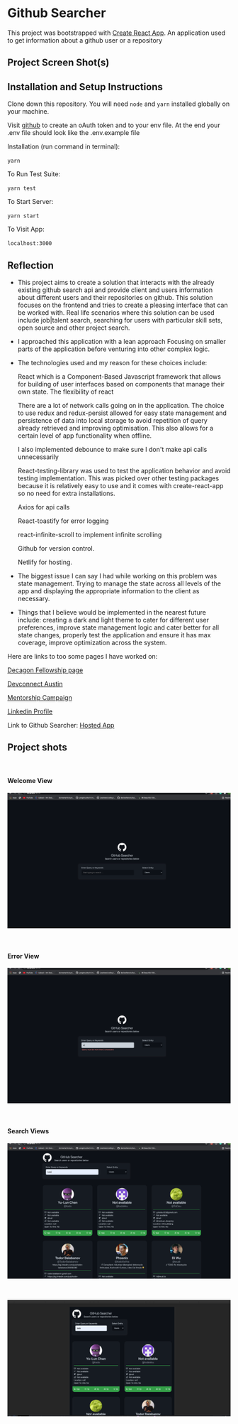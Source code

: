  
# Github Searcher
 
This project was bootstrapped with [Create React App](https://github.com/facebook/create-react-app). An application used to get information about a github user or a repository
 
## Project Screen Shot(s)
 
 
## Installation and Setup Instructions
 
Clone down this repository. You will need `node` and `yarn` installed globally on your machine. 
 
Visit [github]( https://github.com/) to create an oAuth token and to your env file. At the end your .env file should look like the .env.example file
 
Installation (run command in terminal):
 
`yarn` 
 
To Run Test Suite: 
 
`yarn test` 
 
To Start Server:
 
`yarn start` 
 
To Visit App:
 
`localhost:3000` 
 
## Reflection
 
   - This project aims to create a solution that interacts with the already existing github search api and provide client and users information about different users and their repositories on github. This solution focuses on the frontend and tries to create a pleasing interface that can be worked with. Real life scenarios where this solution can be used include job|talent search, searching for users with particular skill sets, open source and other project search.
 
   - I approached this application with a lean approach Focusing on smaller parts of the application before venturing into other complex logic.
 
   - The technologies used and my reason for these choices include:
 
       React which is a Component-Based Javascript framework that allows for building of user interfaces based on components that manage their own state. The flexibility of react
      
       There are a lot of network calls going on in the application. The choice to use redux and redux-persist allowed for easy state management and persistence of data into local storage to avoid repetition of query already retrieved and improving optimisation. This also allows for a certain level of app functionality when offline.
 
       I also implemented debounce to make sure I don't make api calls unnecessarily
 
       React-testing-library was used to test the application behavior and avoid testing implementation. This was picked over other testing packages because it is relatively easy to use and it comes with create-react-app so no need for extra installations.
 
       Axios for api calls
 
       React-toastify for error logging
 
       react-infinite-scroll to implement infinite scrolling
 
       Github for version control.
 
       Netlify for hosting.
 
 
 - The biggest issue I can say I had while working on this problem was state management. Trying to manage the state across all levels of the app and displaying the appropriate information to the client as necessary.
 - Things that I believe would be implemented in the nearest future include: creating a dark and light theme to cater for different user preferences, improve state management logic and cater better for all state changes, properly test the application and ensure it has max coverage, improve optimization across the system.
 
 Here are links to too some pages I have worked on:
 
 [Decagon Fellowship page](https://decagonhq.com/fellowship/)
 
 [Devconnect Austin](https://decagonhq.com/devconnectaustin/)
 
[Mentorship Campaign](https://decagonhq.com/devconnectaustinmentor/)
 
[Linkedin Profile](https://www.linkedin.com/in/eze-francisca/)
 
Link to Github Searcher: [Hosted App](https://unruffled-wiles-c754ee.netlify.app/)

## Project shots

<br/>

#### Welcome View
![Welcome View](./public/images/welcome.png)

<br/>

#### Error View
![Error View](./public/images/error.png)

<br/>

#### Search Views
![Full Screen View](./public/images/fullscreen.png)

<br/>

![Smaller Screen](./public/images/smallscreen.png)





